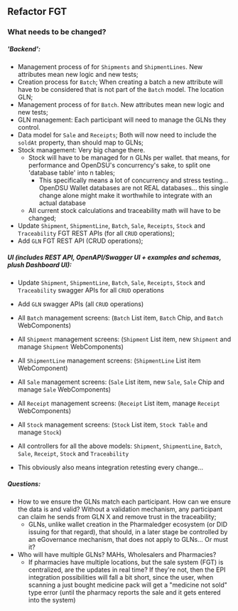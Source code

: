 ## Refactor FGT

### What needs to be changed?

##### 'Backend':
- Management process of for `Shipments` and `ShipmentLines`. New attributes mean new logic and new tests;
- Creation process for `Batch`; When creating a batch a new attribute will have to be considered that is not part of the `Batch` model. The location GLN;
- Management process of for `Batch`. New attributes mean new logic and new tests;
- GLN management: Each participant will need to manage the GLNs they control.
- Data model for `Sale` and `Receipts`; Both will now need to include the `soldAt` property, than should map to GLNs;
- Stock management: Very big change there. 
   - Stock will have to be managed for n GLNs per wallet. that means, for performance and OpenDSU's concurrency's sake, to split one 'database table' into n tables;
     - This specifically means a lot of concurrency and stress testing... OpenDSU Wallet databases are not REAL databases... this single change alone might make it worthwhile to integrate with an actual database
   - All current stock calculations and traceability math will have to be changed;
- Update `Shipment`, `ShipmentLine`, `Batch`, `Sale`, `Receipts`, `Stock` and `Traceability` FGT REST APIs (for all `CRUD` operations);
- Add `GLN` FGT REST API (CRUD operations);


##### UI (includes REST API, OpenAPI/Swagger UI + examples and schemas, plush Dashboard UI):
 - Update `Shipment`, `ShipmentLine`, `Batch`, `Sale`, `Receipts`, `Stock` and `Traceability` swagger APIs for all `CRUD` operations
 - Add `GLN` swagger APIs (all `CRUD` operations)
 - All `Batch` management screens: (`Batch` List item, `Batch` Chip, and `Batch` WebComponents)
 - All `Shipment` management screens: (`Shipment` List item, new `Shipment` and manage `Shipment` WebComponents)
 - All `ShipmentLine` management screens: (`ShipmentLine` List item WebComponent)
 - All `Sale` management screens: (`Sale` List item, new `Sale`, `Sale` Chip and manage `Sale` WebComponents)
 - All `Receipt` management screens: (`Receipt` List item, manage `Receipt` WebComponents)
 - All `Stock` management screens: (`Stock` List item, `Stock Table` and manage `Stock`)
 - All controllers for all the above models: `Shipment`, `ShipmentLine`, `Batch`, `Sale`, `Receipt`, `Stock` and `Traceability`

- This obviously also means integration retesting every change...

##### Questions:
- How to we ensure the GLNs match each participant. How can we ensure the data is and valid? Without a validation mechanism, any participant can claim he sends from GLN X and remove trust in the traceability;
    - GLNs, unlike wallet creation in the Pharmaledger ecosystem (or DID issuing for that regard), that should, in a later stage be controlled by an eGovernance mechanism, that does not apply to GLNs... Or must it?
- Who will have multiple GLNs? MAHs, Wholesalers and Pharmacies?
    - If pharmacies have multiple locations, but the sale system (FGT) is centralized, are the updates in real time? If they're not, then the EPI integration possibilities will fall a bit short, since the user, when scanning a just bought medicine pack will get a "medicine not sold" type error (until the pharmacy reports the sale and it gets entered into the system)


